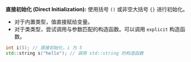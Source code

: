 **直接初始化 (Direct Initialization):** 使用括号 `()` 或非空大括号 `{}` 进行初始化。

- 对于内置类型，值直接赋给变量。
- 对于类类型，尝试调用与参数匹配的构造函数。可以调用 `explicit` 构造函数。

```C++
int i(5); // 直接初始化，i 为 5
std::string s("hello"); // 调用 std::string 的构造函数
```